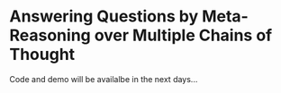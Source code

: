 # Answering Questions by Meta-Reasoning over Multiple Chains of Thought

Code and demo will be availalbe in the next days...
